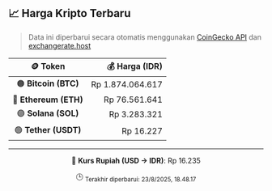 

<!-- HARGA_KRIPTO -->
## 📈 Harga Kripto Terbaru

> Data ini diperbarui secara otomatis menggunakan [CoinGecko API](https://www.coingecko.com/) dan [exchangerate.host](https://exchangerate.host/)

<div align="center">

| 🪙 Token | 💰 Harga (IDR) |
|:------:|---------------:|
| 🟠 **Bitcoin (BTC)**   | Rp 1.874.064.617 |
| 🔵 **Ethereum (ETH)**  | Rp 76.561.641 |
| 🟣 **Solana (SOL)**    | Rp 3.283.321 |
| 🟢 **Tether (USDT)**   | Rp 16.227 |

---

💱 **Kurs Rupiah (USD → IDR)**: Rp 16.235

🕒 <sub>Terakhir diperbarui: 23/8/2025, 18.48.17</sub>

</div>
<!-- /HARGA_KRIPTO -->